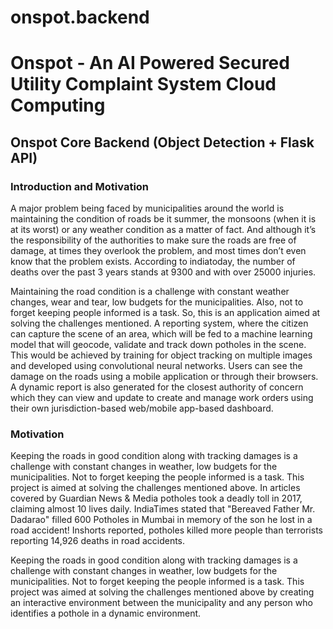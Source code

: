 # onspot.backend

# Onspot - An AI Powered Secured Utility Complaint System Cloud Computing

## Onspot Core Backend (Object Detection + Flask API)

### Introduction and Motivation

A major problem being faced by municipalities around the world is maintaining the condition of roads be it summer, the monsoons (when it is at its worst) or any weather condition as a matter of fact. And although it’s the responsibility of the authorities to make sure the roads are free of damage, at times they overlook the problem, and most times don’t even know that the problem exists. According to indiatoday, the number of deaths over the past 3 years stands at 9300 and with over 25000 injuries. 
 
Maintaining the road condition is a challenge with constant weather changes, wear and tear, low budgets for the municipalities. Also, not to forget keeping people informed is a task. So, this is an application aimed at solving the challenges mentioned. A reporting system, where the citizen can capture the scene of an area, which will be fed to a machine learning model that will geocode, validate and track down potholes in the scene. This would be achieved by training for object tracking on multiple images and developed using convolutional neural networks. Users can see the damage on the roads using a mobile application or through their browsers. A dynamic report is also generated for the closest authority of concern which they can view and update to create and manage work orders using their own jurisdiction-based web/mobile app-based dashboard.

### Motivation

Keeping the roads in good condition along with tracking damages is a challenge with constant changes in weather, low budgets for the municipalities. Not to forget keeping the people informed is a task. This project is aimed at solving the challenges mentioned above. In articles covered by Guardian News & Media potholes took a deadly toll in 2017, claiming almost 10 lives daily. IndiaTimes stated that "Bereaved Father Mr. Dadarao" filled 600 Potholes in Mumbai in memory of the son he lost in a road accident! Inshorts reported, potholes killed more people than terrorists reporting 14,926 deaths in road accidents.
 
Keeping the roads in good condition along with tracking damages is a challenge with constant changes in weather, low budgets for the municipalities. Not to forget keeping the people informed is a task. This project was aimed at solving the challenges mentioned above by creating an interactive environment between the municipality and any person who identifies a pothole in a dynamic environment.


